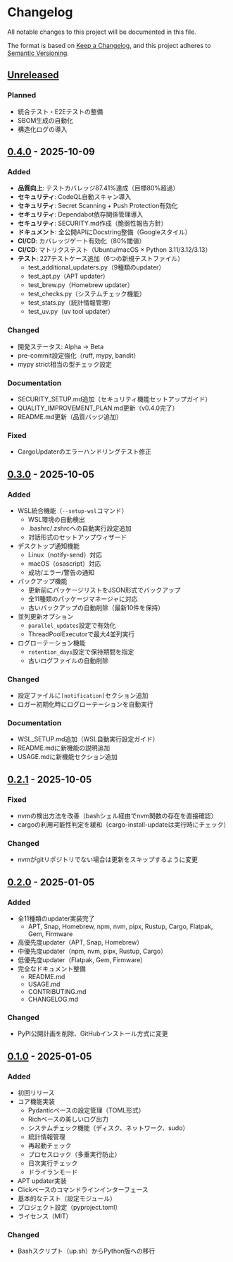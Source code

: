# Changelog

All notable changes to this project will be documented in this file.

The format is based on [Keep a Changelog](https://keepachangelog.com/en/1.0.0/),
and this project adheres to [Semantic Versioning](https://semver.org/spec/v2.0.0.html).

## [Unreleased]

### Planned
- 統合テスト・E2Eテストの整備
- SBOM生成の自動化
- 構造化ログの導入

## [0.4.0] - 2025-10-09

### Added
- **品質向上**: テストカバレッジ87.41%達成（目標80%超過）
- **セキュリティ**: CodeQL自動スキャン導入
- **セキュリティ**: Secret Scanning + Push Protection有効化
- **セキュリティ**: Dependabot依存関係管理導入
- **セキュリティ**: SECURITY.md作成（脆弱性報告方針）
- **ドキュメント**: 全公開APIにDocstring整備（Googleスタイル）
- **CI/CD**: カバレッジゲート有効化（80%閾値）
- **CI/CD**: マトリクステスト（Ubuntu/macOS × Python 3.11/3.12/3.13）
- **テスト**: 227テストケース追加（6つの新規テストファイル）
  - test_additional_updaters.py（9種類のupdater）
  - test_apt.py（APT updater）
  - test_brew.py（Homebrew updater）
  - test_checks.py（システムチェック機能）
  - test_stats.py（統計情報管理）
  - test_uv.py（uv tool updater）

### Changed
- 開発ステータス: Alpha → Beta
- pre-commit設定強化（ruff, mypy, bandit）
- mypy strict相当の型チェック設定

### Documentation
- SECURITY_SETUP.md追加（セキュリティ機能セットアップガイド）
- QUALITY_IMPROVEMENT_PLAN.md更新（v0.4.0完了）
- README.md更新（品質バッジ追加）

### Fixed
- CargoUpdaterのエラーハンドリングテスト修正

## [0.3.0] - 2025-10-05

### Added
- WSL統合機能（`--setup-wsl`コマンド）
  - WSL環境の自動検出
  - .bashrc/.zshrcへの自動実行設定追加
  - 対話形式のセットアップウィザード
- デスクトップ通知機能
  - Linux（notify-send）対応
  - macOS（osascript）対応
  - 成功/エラー/警告の通知
- バックアップ機能
  - 更新前にパッケージリストをJSON形式でバックアップ
  - 全11種類のパッケージマネージャに対応
  - 古いバックアップの自動削除（最新10件を保持）
- 並列更新オプション
  - `parallel_updates`設定で有効化
  - ThreadPoolExecutorで最大4並列実行
- ログローテーション機能
  - `retention_days`設定で保持期間を指定
  - 古いログファイルの自動削除

### Changed
- 設定ファイルに`[notification]`セクション追加
- ロガー初期化時にログローテーションを自動実行

### Documentation
- WSL_SETUP.md追加（WSL自動実行設定ガイド）
- README.mdに新機能の説明追加
- USAGE.mdに新機能セクション追加

## [0.2.1] - 2025-10-05

### Fixed
- nvmの検出方法を改善（bashシェル経由でnvm関数の存在を直接確認）
- cargoの利用可能性判定を緩和（cargo-install-updateは実行時にチェック）

### Changed
- nvmがgitリポジトリでない場合は更新をスキップするように変更

## [0.2.0] - 2025-01-05

### Added
- 全11種類のupdater実装完了
  - APT, Snap, Homebrew, npm, nvm, pipx, Rustup, Cargo, Flatpak, Gem, Firmware
- 高優先度updater（APT, Snap, Homebrew）
- 中優先度updater（npm, nvm, pipx, Rustup, Cargo）
- 低優先度updater（Flatpak, Gem, Firmware）
- 完全なドキュメント整備
  - README.md
  - USAGE.md
  - CONTRIBUTING.md
  - CHANGELOG.md

### Changed
- PyPI公開計画を削除、GitHubインストール方式に変更

## [0.1.0] - 2025-01-05

### Added
- 初回リリース
- コア機能実装
  - Pydanticベースの設定管理（TOML形式）
  - Richベースの美しいログ出力
  - システムチェック機能（ディスク、ネットワーク、sudo）
  - 統計情報管理
  - 再起動チェック
  - プロセスロック（多重実行防止）
  - 日次実行チェック
  - ドライランモード
- APT updater実装
- Clickベースのコマンドラインインターフェース
- 基本的なテスト（設定モジュール）
- プロジェクト設定（pyproject.toml）
- ライセンス（MIT）

### Changed
- Bashスクリプト（up.sh）からPython版への移行

[Unreleased]: https://github.com/scottlz0310/sysup/compare/v0.4.0...HEAD
[0.4.0]: https://github.com/scottlz0310/sysup/compare/v0.3.0...v0.4.0
[0.3.0]: https://github.com/scottlz0310/sysup/compare/v0.2.1...v0.3.0
[0.2.1]: https://github.com/scottlz0310/sysup/compare/v0.2.0...v0.2.1
[0.2.0]: https://github.com/scottlz0310/sysup/compare/v0.1.0...v0.2.0
[0.1.0]: https://github.com/scottlz0310/sysup/releases/tag/v0.1.0
